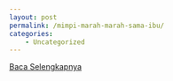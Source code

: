 ```yaml
---
layout: post
permalink: /mimpi-marah-marah-sama-ibu/
categories:
    - Uncategorized
---
```


[Baca Selengkapnya](/08)